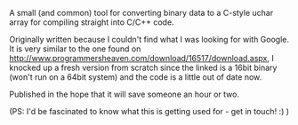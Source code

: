 A small (and common) tool for converting binary data to a C-style uchar array for compiling straight into C/C++ code.

Originally written because I couldn't find what I was looking for with Google. It is very similar to the one found on http://www.programmersheaven.com/download/16517/download.aspx, I knocked up a fresh version from scratch since the linked is a 16bit binary (won't run on a 64bit system) and the code is a little out of date now.

Published in the hope that it will save someone an hour or two.


(PS: I'd be fascinated to know what this is getting used for - get in touch! :) )